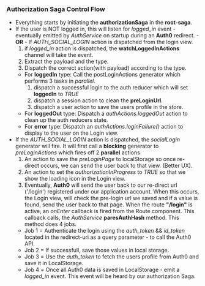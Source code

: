 ### Authorization Saga Control Flow
  - Everything starts by initiating the **authorizationSaga** in the **root-saga**.
  - If the user is NOT logged in, this will listen for _logged_in_ event - eventually emitted by _AuthService_ on startup during an **Auth0** redirect. - **OR** - If  _AUTH_SOCIAL_LOGIN_ action is dispatched from the login view.
    1. if _logged_in_ action is dispatched, the **watchLoggedInActions** channel will take the event.
    2. Extract the payload and the type.
    3. Dispatch the correct action(with payload) according to the type.
      * For **loggedIn** type: Call the postLoginActions generator which performs 3 tasks in _parallel_.
        1. dispatch a successful login to the auth reducer which will set **loggedIn** to _TRUE_
        2. dispatch a session action to clean the **preLoginUrl**.
        3. dispatch a user action to save the users profile in the store.
      * For **loggedOut** type: Dispatch a _authActions.loggedOut_ action to clean up the auth reducers state.
      * For **error** type: Dispatch an _authActions.loginFailure()_ action to display to the user on the Login view.
  - If the _AUTH_SOCIAL_LOGIN_ action is dispatched, the _socialLogin_ generator will fire.  It will first call a **blocking** generator to _preLoginActions_ which fires off 2 **parallel** actions
    1. An action to save the _preLoginPage_ to localStorage so once re-direct occurs, we can send the user back to that view. (Better UX).
    2. An action to set the _authorizationInProgress_ to _TRUE_ so that we show the loading icon in the Login view.
    3. Eventually, **Auth0** will send the user back to our re-direct url ('/login') registered under our application account.  When this occurs, the Login view, will check the pre-login url we saved and if a value is found, send the user back to that page.  When the route **"/login"** is active, an _onEnter_ callback is fired from the Route component.  This callback calls, the _AuthService_ **paresAuthHash** method.  This method does 4 jobs.
      * Job 1 = Authenticate the login using the _auth_token_ && _id_token_ located in the redirect-uri as a query parameter - to call the Auth0 API.
      * Job 2 = If successfull, save those values in local storage.
      * Job 3 = Use the _auth_token_ to fetch the users profile from Auth0 and save it in LocalStorage.
      * Job 4 = Once all Auth0 data is saved in LocalStorage - emit a _logged_in_ event.  This event will be heard by our authorization Saga.
